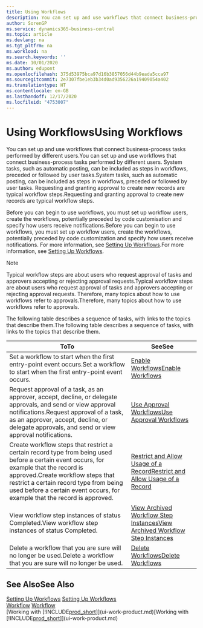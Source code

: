 ```yaml
---
title: Using Workflows
description: You can set up and use workflows that connect business-process tasks performed by different users. Learn about the different steps you must take to start using workflows.
author: SorenGP
ms.service: dynamics365-business-central
ms.topic: article
ms.devlang: na
ms.tgt_pltfrm: na
ms.workload: na
ms.search.keywords: ''
ms.date: 10/01/2020
ms.author: edupont
ms.openlocfilehash: 375d53975bca97d16b3857056d44b9eada5cca97
ms.sourcegitcommit: 2e7307fbe1eb3b34d0ad9356226a19409054a402
ms.translationtype: HT
ms.contentlocale: en-GB
ms.lasthandoff: 12/17/2020
ms.locfileid: "4753007"
---
```

# <a name="using-workflows"></a><span data-ttu-id="38049-104">Using Workflows</span><span class="sxs-lookup"><span data-stu-id="38049-104">Using Workflows</span></span>
<span data-ttu-id="38049-105">You can set up and use workflows that connect business-process tasks performed by different users.</span><span class="sxs-lookup"><span data-stu-id="38049-105">You can set up and use workflows that connect business-process tasks performed by different users.</span></span> <span data-ttu-id="38049-106">System tasks, such as automatic posting, can be included as steps in workflows, preceded or followed by user tasks.</span><span class="sxs-lookup"><span data-stu-id="38049-106">System tasks, such as automatic posting, can be included as steps in workflows, preceded or followed by user tasks.</span></span> <span data-ttu-id="38049-107">Requesting and granting approval to create new records are typical workflow steps.</span><span class="sxs-lookup"><span data-stu-id="38049-107">Requesting and granting approval to create new records are typical workflow steps.</span></span>  

 <span data-ttu-id="38049-108">Before you can begin to use workflows, you must set up workflow users, create the workflows, potentially preceded by code customisation and specify how users receive notifications.</span><span class="sxs-lookup"><span data-stu-id="38049-108">Before you can begin to use workflows, you must set up workflow users, create the workflows, potentially preceded by code customization and specify how users receive notifications.</span></span> <span data-ttu-id="38049-109">For more information, see [Setting Up Workflows](across-set-up-workflows.md).</span><span class="sxs-lookup"><span data-stu-id="38049-109">For more information, see [Setting Up Workflows](across-set-up-workflows.md).</span></span>  

> [!NOTE]  
>  <span data-ttu-id="38049-110">Typical workflow steps are about users who request approval of tasks and approvers accepting or rejecting approval requests.</span><span class="sxs-lookup"><span data-stu-id="38049-110">Typical workflow steps are about users who request approval of tasks and approvers accepting or rejecting approval requests.</span></span> <span data-ttu-id="38049-111">Therefore, many topics about how to use workflows refer to approvals.</span><span class="sxs-lookup"><span data-stu-id="38049-111">Therefore, many topics about how to use workflows refer to approvals.</span></span>  

 <span data-ttu-id="38049-112">The following table describes a sequence of tasks, with links to the topics that describe them.</span><span class="sxs-lookup"><span data-stu-id="38049-112">The following table describes a sequence of tasks, with links to the topics that describe them.</span></span>  

|<span data-ttu-id="38049-113">**To**</span><span class="sxs-lookup"><span data-stu-id="38049-113">**To**</span></span>|<span data-ttu-id="38049-114">**See**</span><span class="sxs-lookup"><span data-stu-id="38049-114">**See**</span></span>|  
|------------|-------------|  
|<span data-ttu-id="38049-115">Set a workflow to start when the first entry-point event occurs.</span><span class="sxs-lookup"><span data-stu-id="38049-115">Set a workflow to start when the first entry-point event occurs.</span></span>|[<span data-ttu-id="38049-116">Enable Workflows</span><span class="sxs-lookup"><span data-stu-id="38049-116">Enable Workflows</span></span>](across-how-to-enable-workflows.md)|  
|<span data-ttu-id="38049-117">Request approval of a task, as an approver, accept, decline, or delegate approvals, and send or view approval notifications.</span><span class="sxs-lookup"><span data-stu-id="38049-117">Request approval of a task, as an approver, accept, decline, or delegate approvals, and send or view approval notifications.</span></span>|[<span data-ttu-id="38049-118">Use Approval Workflows</span><span class="sxs-lookup"><span data-stu-id="38049-118">Use Approval Workflows</span></span>](across-how-use-approval-workflows.md)|  
|<span data-ttu-id="38049-119">Create workflow steps that restrict a certain record type from being used before a certain event occurs, for example that the record is approved.</span><span class="sxs-lookup"><span data-stu-id="38049-119">Create workflow steps that restrict a certain record type from being used before a certain event occurs, for example that the record is approved.</span></span>|[<span data-ttu-id="38049-120">Restrict and Allow Usage of a Record</span><span class="sxs-lookup"><span data-stu-id="38049-120">Restrict and Allow Usage of a Record</span></span>](across-how-to-restrict-and-allow-usage-of-a-record.md)|  
|<span data-ttu-id="38049-121">View workflow step instances of status Completed.</span><span class="sxs-lookup"><span data-stu-id="38049-121">View workflow step instances of status Completed.</span></span>|[<span data-ttu-id="38049-122">View Archived Workflow Step Instances</span><span class="sxs-lookup"><span data-stu-id="38049-122">View Archived Workflow Step Instances</span></span>](across-how-to-view-archived-workflow-step-instances.md)|  
|<span data-ttu-id="38049-123">Delete a workflow that you are sure will no longer be used.</span><span class="sxs-lookup"><span data-stu-id="38049-123">Delete a workflow that you are sure will no longer be used.</span></span>|[<span data-ttu-id="38049-124">Delete Workflows</span><span class="sxs-lookup"><span data-stu-id="38049-124">Delete Workflows</span></span>](across-how-to-delete-workflows.md)|  

## <a name="see-also"></a><span data-ttu-id="38049-125">See Also</span><span class="sxs-lookup"><span data-stu-id="38049-125">See Also</span></span>  
<span data-ttu-id="38049-126">[Setting Up Workflows](across-set-up-workflows.md) </span><span class="sxs-lookup"><span data-stu-id="38049-126">[Setting Up Workflows](across-set-up-workflows.md) </span></span>  
<span data-ttu-id="38049-127">[Workflow](across-workflow.md) </span><span class="sxs-lookup"><span data-stu-id="38049-127">[Workflow](across-workflow.md) </span></span>  
<span data-ttu-id="38049-128">[Working with [!INCLUDE[prod_short](includes/prod_short.md)]](ui-work-product.md)</span><span class="sxs-lookup"><span data-stu-id="38049-128">[Working with [!INCLUDE[prod_short](includes/prod_short.md)]](ui-work-product.md)</span></span>
